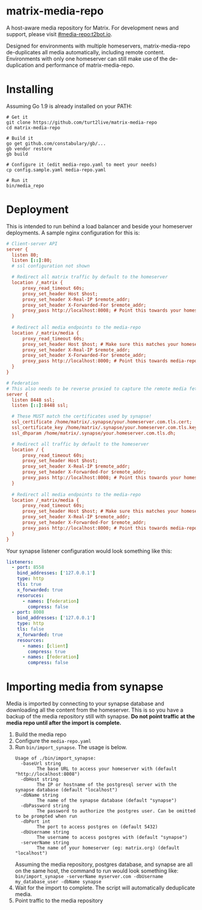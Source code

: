 # matrix-media-repo

A host-aware media repository for Matrix. For development news and support, please visit [#media-repo:t2bot.io](https://matrix.to/#/#media-repo:t2bot.io).

Designed for environments with multiple homeservers, matrix-media-repo de-duplicates all media automatically, including remote content. Environments with only one homeserver can still make use of the de-duplication and performance of matrix-media-repo.

# Installing

Assuming Go 1.9 is already installed on your PATH:
```
# Get it
git clone https://github.com/turt2live/matrix-media-repo
cd matrix-media-repo

# Build it
go get github.com/constabulary/gb/...
gb vendor restore
gb build

# Configure it (edit media-repo.yaml to meet your needs)
cp config.sample.yaml media-repo.yaml

# Run it
bin/media_repo
```

# Deployment

This is intended to run behind a load balancer and beside your homeserver deployments. A sample nginx configuration for this is:

```ini
# Client-server API
server {
  listen 80;
  listen [::]:80;
  # ssl configuration not shown

  # Redirect all matrix traffic by default to the homeserver
  location /_matrix {
      proxy_read_timeout 60s;
      proxy_set_header Host $host;
      proxy_set_header X-Real-IP $remote_addr;
      proxy_set_header X-Forwarded-For $remote_addr;
      proxy_pass http://localhost:8008; # Point this towards your homeserver
  }
  
  # Redirect all media endpoints to the media-repo
  location /_matrix/media {
      proxy_read_timeout 60s;
      proxy_set_header Host $host; # Make sure this matches your homeserver in media-repo.yaml
      proxy_set_header X-Real-IP $remote_addr;
      proxy_set_header X-Forwarded-For $remote_addr;
      proxy_pass http://localhost:8000; # Point this towards media-repo
  }
}

# Federation
# This also needs to be reverse proxied to capture the remote media fetching from other servers
server {
  listen 8448 ssl;
  listen [::]:8448 ssl;

  # These MUST match the certificates used by synapse!
  ssl_certificate /home/matrix/.synapse/your.homeserver.com.tls.cert;
  ssl_certificate_key /home/matrix/.synapse/your.homeserver.com.tls.key;
  ssl_dhparam /home/matrix/.synapse/your.homeserver.com.tls.dh;

  # Redirect all traffic by default to the homeserver
  location / {
      proxy_read_timeout 60s;
      proxy_set_header Host $host;
      proxy_set_header X-Real-IP $remote_addr;
      proxy_set_header X-Forwarded-For $remote_addr;
      proxy_pass http://localhost:8008; # Point this towards your homeserver
  }
  
  # Redirect all media endpoints to the media-repo
  location /_matrix/media {
      proxy_read_timeout 60s;
      proxy_set_header Host $host; # Make sure this matches your homeserver in media-repo.yaml
      proxy_set_header X-Real-IP $remote_addr;
      proxy_set_header X-Forwarded-For $remote_addr;
      proxy_pass http://localhost:8000; # Point this towards media-repo
  }
}
```

Your synapse listener configuration would look something like this:
```yaml
listeners:
  - port: 8558
    bind_addresses: ['127.0.0.1']
    type: http
    tls: true
    x_forwarded: true
    resoruces:
      - names: [federation]
        compress: false
  - port: 8008
    bind_addresses: ['127.0.0.1']
    type: http
    tls: false
    x_forwarded: true
    resources:
      - names: [client]
        compress: true
      - names: [federation]
        compress: false
```

# Importing media from synapse

Media is imported by connecting to your synapse database and downloading all the content from the homeserver. This is so you have a backup of the media repository still with synapse. **Do not point traffic at the media repo until after the import is complete.**

1. Build the media repo
2. Configure the `media-repo.yaml`
3. Run `bin/import_synapse`. The usage is below. 
    ```
    Usage of ./bin/import_synapse:
      -baseUrl string
            The base URL to access your homeserver with (default "http://localhost:8008")
      -dbHost string
            The IP or hostname of the postgresql server with the synapse database (default "localhost")
      -dbName string
            The name of the synapse database (default "synapse")
      -dbPassword string
            The password to authorize the postgres user. Can be omitted to be prompted when run
      -dbPort int
            The port to access postgres on (default 5432)
      -dbUsername string
            The username to access postgres with (default "synapse")
      -serverName string
            The name of your homeserver (eg: matrix.org) (default "localhost")
    ```
    Assuming the media repository, postgres database, and synapse are all on the same host, the command to run would look something like: `bin/import_synapse -serverName myserver.com -dbUsername my_database_user -dbName synapse`
4. Wait for the import to complete. The script will automatically deduplicate media.
5. Point traffic to the media repository
